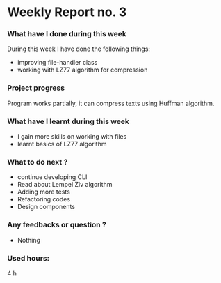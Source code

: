 # Weekly Report no. 3

### What have I done during this week
During this week I have done the following things:
* improving file-handler class
* working with LZ77 algorithm for compression

### Project progress
Program works partially, it can compress texts using Huffman algorithm.

### What have I learnt during this week
- I gain more skills on working with files
- learnt basics of LZ77 algorithm

### What to do next ?
 - continue developing CLI
 - Read about Lempel Ziv algorithm
 - Adding more tests
 - Refactoring codes
 - Design components

### Any feedbacks or question ? 
 - Nothing

 ### Used hours:
 4 h